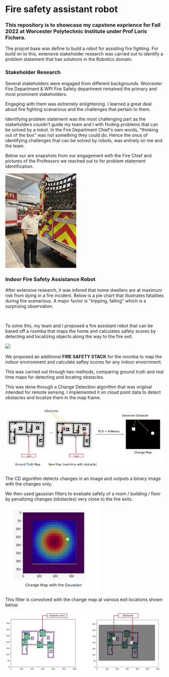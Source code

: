 # Fire safety assistant robot

<h3> This repository is to showcase my capstone exprience for Fall 2022 at Worcester Polytechnic Institute under Prof Loris Fichera. </h3>

The projcet base was define to build a robot for assisting fire fighting. For build on to this, extensive stakeholder research was carried out to identify a problem statement that has solutions in the Robotics domain.

### Stakeholder Research

Several stakeholders were engaged from different backgrounds. Worcester Fire Department & WPI Fire Safety department remained the primary and most prominent stakeholders. 

Engaging with them was extremely enlightening. I learned a great deal about fire fighting scenarious and the challenges that pertain to them. 

Identifying problem statement was the most challenging part as the stakeholders couldn't guide my team and I with finding problems that can be solved by a robot. In the Fire Department Chief's own words, "thinking out of the box" was not something they could do. Hence the onus of identifying challenges that can be solved by robots, was entirely on me and the team. 

Below our are snapshots from our engagement with the Fire Chief and pictures of the Professors we reached out to for problem statement identification.

<img src="https://raw.githubusercontent.com/deveshdatwani/fire-safety-assistant-robot/main/assets/firechief.jpg" height=300 text-align="centre">

### Indoor Fire Safety Assistance Robot

After extensive research, it was infered that home dwellers are at maximum risk from dying in a fire incident. Below is a pie chart that illustrates fatalities during fire scenarious. A major factor is "tripping, falling" which is a surprising observation. 

<img src="" height=300 text-align="centre">

To solve this, my team and I proposed a fire assistant robot that can be based off a roomba that maps the home and calculates safety scores by detecting and localizing objects along the way to the fire exit.

<img src="https://github.com/deveshdatwani/fire-safety-assistant-robot/blob/main/assets/capbot.mp4" >

We proposed an additional **FIRE SAFETY STACK** for the roomba to map the indoor environment and calculate saftey scores for any indoor envornment. 

This was carried out through two methods, comparing ground truth and real time maps for detecting and locating obstacles.

This was done through a Change Detection algorithm that was original intended for remote sensing. I implemented it on cloud point data to detect obstacles and localize them in the map frame.

<img src="https://raw.githubusercontent.com/deveshdatwani/fire-safety-assistant-robot/main/assets/changedetection.png" width=700>

The CD algorithm detects changes in an image and outputs a binary image with the changes only. 

We then used gaussian filters to evaluate safety of a room / building / floor by penalizing changes (obstacles) very close to the fire exits.   

<img src="https://raw.githubusercontent.com/deveshdatwani/fire-safety-assistant-robot/main/assets/riskeval.png" width=300>

This filter is convolved with the change map at various exit locations shown below

<img src="https://raw.githubusercontent.com/deveshdatwani/fire-safety-assistant-robot/main/assets/mapwithgradients.png" width=700>




